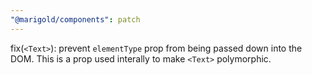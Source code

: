 ```yaml
---
"@marigold/components": patch
---
```


fix(`<Text>`): prevent `elementType` prop from being passed down into the DOM. This is a prop used interally to make `<Text>` polymorphic.
